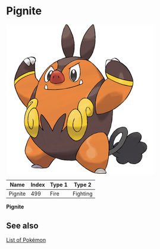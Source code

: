 # Pignite


![Pignite](images/499.png)

| **Name** | **Index** | **Type 1** | **Type 2** |
|----|----|----|----|
| Pignite | 499 | Fire | Fighting  |

**Pignite** 

## See also

[List of Pokémon](../pokemon.md)
